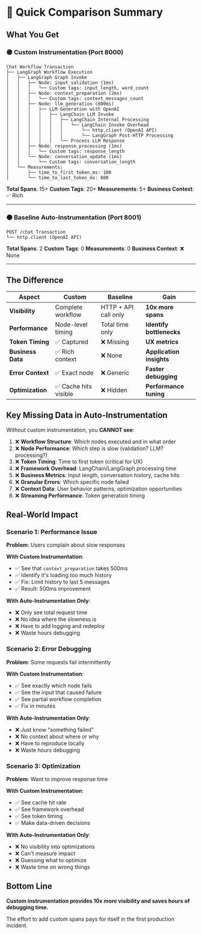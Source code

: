# 🔬 Quick Comparison Summary

## What You Get

### 🟣 Custom Instrumentation (Port 8000)

```
Chat Workflow Transaction
├── LangGraph Workflow Execution
│   ├── LangGraph Graph Invoke
│   │   ├── Node: input_validation (1ms)
│   │   │   └── Custom tags: input_length, word_count
│   │   ├── Node: context_preparation (2ms)
│   │   │   └── Custom tags: context_messages_count
│   │   ├── Node: llm_generation (800ms)
│   │   │   ├── LLM Generation with OpenAI
│   │   │   │   ├── LangChain LLM Invoke
│   │   │   │   │   ├── LangChain Internal Processing
│   │   │   │   │   │   └── LangChain Invoke Overhead
│   │   │   │   │   │       └── http.client (OpenAI API)
│   │   │   │   │   │       └── LangGraph Post-HTTP Processing
│   │   │   │   │   └── Process LLM Response
│   │   ├── Node: response_processing (1ms)
│   │   │   └── Custom tags: response_length
│   │   └── Node: conversation_update (1ms)
│   │       └── Custom tags: conversation_length
│   └── Measurements:
│       ├── time_to_first_token_ms: 100
│       └── time_to_last_token_ms: 800
```

**Total Spans**: 15+
**Custom Tags**: 20+
**Measurements**: 5+
**Business Context**: ✅ Rich

---

### 🟠 Baseline Auto-Instrumentation (Port 8001)

```
POST /chat Transaction
└── http.client (OpenAI API)
```

**Total Spans**: 2
**Custom Tags**: 0
**Measurements**: 0
**Business Context**: ❌ None

---

## The Difference

| Aspect | Custom | Baseline | Gain |
|--------|--------|----------|------|
| **Visibility** | Complete workflow | HTTP + API call only | **10x more spans** |
| **Performance** | Node-level timing | Total time only | **Identify bottlenecks** |
| **Token Timing** | ✅ Captured | ❌ Missing | **UX metrics** |
| **Business Data** | ✅ Rich context | ❌ None | **Application insights** |
| **Error Context** | ✅ Exact node | ❌ Generic | **Faster debugging** |
| **Optimization** | ✅ Cache hits visible | ❌ Hidden | **Performance tuning** |

## Key Missing Data in Auto-Instrumentation

Without custom instrumentation, you **CANNOT see**:

1. ❌ **Workflow Structure**: Which nodes executed and in what order
2. ❌ **Node Performance**: Which step is slow (validation? LLM? processing?)
3. ❌ **Token Timing**: Time to first token (critical for UX)
4. ❌ **Framework Overhead**: LangChain/LangGraph processing time
5. ❌ **Business Metrics**: Input length, conversation history, cache hits
6. ❌ **Granular Errors**: Which specific node failed
7. ❌ **Context Data**: User behavior patterns, optimization opportunities
8. ❌ **Streaming Performance**: Token generation timing

## Real-World Impact

### Scenario 1: Performance Issue
**Problem**: Users complain about slow responses

**With Custom Instrumentation**:
- ✅ See that `context_preparation` takes 500ms
- ✅ Identify it's loading too much history
- ✅ Fix: Limit history to last 5 messages
- ✅ Result: 500ms improvement

**With Auto-Instrumentation Only**:
- ❌ Only see total request time
- ❌ No idea where the slowness is
- ❌ Have to add logging and redeploy
- ❌ Waste hours debugging

### Scenario 2: Error Debugging
**Problem**: Some requests fail intermittently

**With Custom Instrumentation**:
- ✅ See exactly which node fails
- ✅ See the input that caused failure
- ✅ See partial workflow completion
- ✅ Fix in minutes

**With Auto-Instrumentation Only**:
- ❌ Just know "something failed"
- ❌ No context about where or why
- ❌ Have to reproduce locally
- ❌ Waste hours debugging

### Scenario 3: Optimization
**Problem**: Want to improve response time

**With Custom Instrumentation**:
- ✅ See cache hit rate
- ✅ See framework overhead
- ✅ See token timing
- ✅ Make data-driven decisions

**With Auto-Instrumentation Only**:
- ❌ No visibility into optimizations
- ❌ Can't measure impact
- ❌ Guessing what to optimize
- ❌ Waste time on wrong things

## Bottom Line

**Custom instrumentation provides 10x more visibility and saves hours of debugging time.**

The effort to add custom spans pays for itself in the first production incident.




